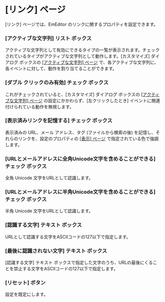 # \[リンク\] ページ

\[リンク\] ページでは、EmEditor のリンクに関するプロパティを設定できます。

### \[アクティブな文字列\] リスト ボックス

アクティブな文字列として有効にできるタイプの一覧が表示されます。チェックされているタイプがアクティブな文字列として動作します。\[カスタマイズ\] ダイアログ ボックスの [\[アクティブな文字列\] ページ](../../customize/active_string/index) で、各アクティブな文字列に、各イベントに対して、動作を割り当てることができます。

### \[ダブル クリックのみ有効\] チェック ボックス

これがチェックされていると、\[カスタマイズ\] ダイアログ ボックスの [\[アクティブな文字列\] ページ](../../customize/active_string/index) の設定にかかわらず、\[左クリックしたとき\] イベントに関連付けられている動作を無視します。

### \[表示済みリンクを記憶する\] チェック ボックス

表示済みの URL、メール アドレス、タグ (ファイルから検索の後) を記憶し、それらのリンクを、設定のプロパティの [\[表示\] ページ](../display/index) で指定されている色で強調します。

### \[URLとメールアドレスに全角Unicode文字を含めることができる\] チェック ボックス

全角 Unicode 文字をURLとして認識します。

### \[URLとメールアドレスに半角Unicode文字を含めることができる\] チェック ボックス

半角 Unicode 文字をURLとして認識します。

### \[認識する文字\] テキスト ボックス

URLとして認識する文字をASCIIコードの127以下で指定します。

### \[最後に認識されない文字\] テキスト ボックス

\[認識する文字\] テキスト ボックスで指定した文字のうち、URLの最後にくることを禁止する文字をASCIIコードの127以下で指定します。

### \[リセット\] ボタン

設定を既定にします。


